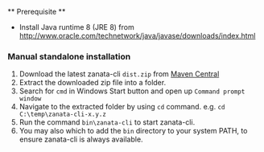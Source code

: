 ** Prerequisite **
- Install Java runtime 8 (JRE 8) from http://www.oracle.com/technetwork/java/javase/downloads/index.html

### Manual standalone installation

1. Download the latest zanata-cli `dist.zip` from [Maven Central](https://search.maven.org/#search%7Cga%7C1%7Cg%3Aorg.zanata%20a%3Azanata-cli)
2. Extract the downloaded zip file into a folder.
3. Search for `cmd` in Windows Start button and open up `Command prompt window`
4. Navigate to the extracted folder by using `cd` command. e.g. `cd C:\temp\zanata-cli-x.y.z`
5. Run the command `bin\zanata-cli` to start zanata-cli.
6. You may also which to add the `bin` directory to your system PATH, to ensure zanata-cli is always available.
